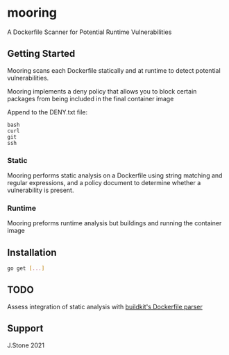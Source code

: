 # mooring

A Dockerfile Scanner for Potential Runtime Vulnerabilities

## Getting Started

Mooring scans each Dockerfile statically and at runtime to detect potential vulnerabilities.

Mooring implements a deny policy that allows you to block certain packages from being included in the final container image

Append to the DENY.txt file:

```text
bash
curl
git
ssh
```

### Static

Mooring performs static analysis on a Dockerfile using string matching and regular expressions, and a policy document to
determine whether a vulnerability is present.

### Runtime

Mooring preforms runtime analysis but buildings and running the container image

## Installation

```bash
go get [...]
```

## TODO

Assess integration of static analysis with [buildkit's Dockerfile parser](https://pkg.go.dev/github.com/moby/buildkit/frontend/dockerfile/parser#Parse)

## Support

J.Stone 2021
